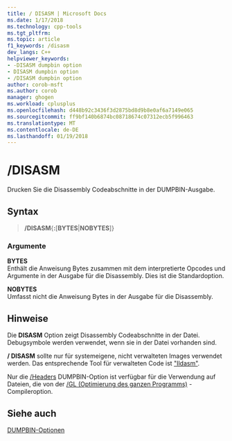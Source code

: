 ```yaml
---
title: / DISASM | Microsoft Docs
ms.date: 1/17/2018
ms.technology: cpp-tools
ms.tgt_pltfrm: 
ms.topic: article
f1_keywords: /disasm
dev_langs: C++
helpviewer_keywords:
- -DISASM dumpbin option
- DISASM dumpbin option
- /DISASM dumpbin option
author: corob-msft
ms.author: corob
manager: ghogen
ms.workload: cplusplus
ms.openlocfilehash: d448b92c3436f3d2875bd8d9b8e0af6a7149e065
ms.sourcegitcommit: ff9bf140b6874bc08718674c07312ecb5f996463
ms.translationtype: MT
ms.contentlocale: de-DE
ms.lasthandoff: 01/19/2018
---
```

# <a name="disasm"></a>/DISASM

Drucken Sie die Disassembly Codeabschnitte in der DUMPBIN-Ausgabe.

## <a name="syntax"></a>Syntax

> **/DISASM**{**:**\[**BYTES**|**NOBYTES**]}  

### <a name="arguments"></a>Argumente

**BYTES**  
Enthält die Anweisung Bytes zusammen mit dem interpretierte Opcodes und Argumente in der Ausgabe für die Disassembly. Dies ist die Standardoption.

**NOBYTES**  
Umfasst nicht die Anweisung Bytes in der Ausgabe für die Disassembly.

## <a name="remarks"></a>Hinweise

Die **DISASM** Option zeigt Disassembly Codeabschnitte in der Datei. Debugsymbole werden verwendet, wenn sie in der Datei vorhanden sind.

**/ DISASM** sollte nur für systemeigene, nicht verwalteten Images verwendet werden. Das entsprechende Tool für verwalteten Code ist ["Ildasm"](/dotnet/framework/tools/ildasm-exe-il-disassembler).

Nur die [/Headers](../../build/reference/headers.md) DUMPBIN-Option ist verfügbar für die Verwendung auf Dateien, die von der [/GL (Optimierung des ganzen Programms)](../../build/reference/gl-whole-program-optimization.md) -Compileroption.

## <a name="see-also"></a>Siehe auch

[DUMPBIN-Optionen](../../build/reference/dumpbin-options.md)  
